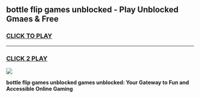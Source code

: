 
## bottle flip games unblocked - Play Unblocked Gmaes & Free
<h3>
<a href="https://premium.freeplayer.one?title=bottle_flip_games_unblocked&ref=20F">CLICK TO PLAY</a></h3>
<hr>

<h3>
<a href="https://premium.freeplayer.one?title=bottle_flip_games_unblocked&ref=20F">CLICK 2 PLAY</a>
  
</h3>

<a href="https://premium.freeplayer.one?title=bottle_flip_games_unblocked&ref=20F/"><img src="https://clearcache.store/games.png"></a>


**bottle flip games unblocked games unblocked: Your Gateway to Fun and Accessible Online Gaming**
